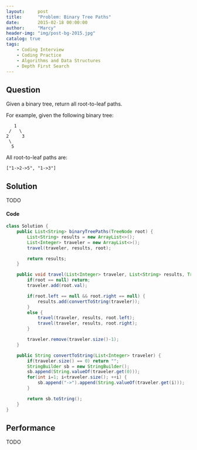 ```yaml
---
layout:     post
title:      "Problem: Binary Tree Paths"
date:       2015-02-18 00:00:00
author:     "Marcy"
header-img: "img/post-bg-2015.jpg"
catalog: true
tags:
    - Coding Interview
    - Coding Practice
    - Algorithms and Data Structures
    - Depth First Search
---
```


## Question

Given a binary tree, return all root-to-leaf paths.

For example, given the following binary tree:

```
   1
 /   \
2     3
 \
  5
```

All root-to-leaf paths are:

`["1->2->5", "1->3"]`

## Solution
TODO

#### Code
```java
class Solution {
    public List<String> binaryTreePaths(TreeNode root) {
        List<String> results = new ArrayList<>();
        List<Integer> traveler = new ArrayList<>();
        travel(traveler, results, root);

        return results;
    }

    public void travel(List<Integer> traveler, List<String> results, TreeNode root) {
        if(root == null) return;
        traveler.add(root.val);

        if(root.left == null && root.right == null) {
            results.add(convertToString(traveler));
        }
        else {
            travel(traveler, results, root.left);
            travel(traveler, results, root.right);
        }

        traveler.remove(traveler.size()-1);
    }

    public String convertToString(List<Integer> traveler) {
        if(traveler.size() == 0) return "";
        StringBuilder sb = new StringBuilder();
        sb.append(String.valueOf(traveler.get(0)));
        for(int i=1; i<traveler.size(); ++i) {
            sb.append("->").append(String.valueOf(traveler.get(i)));
        }

        return sb.toString();
    }
}
```

## Performance
TODO